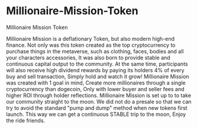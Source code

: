 # Millionaire-Mission-Token
Millionaire Mission Token


Millionaire Mission is a deflationary Token, but also modern high-end finance. Not only was this token created as the top cryptocurrency to purchase things in the metaverse, such as clothing, faces, bodies and all your characters accessories, It was also born to provide stable and continuous capital output to the community.  At the same time, participants will also receive high dividend rewards by paying its holders 4% of every buy and sell transaction, Simply hold and watch it grow! Millionaire Mission was created with 1 goal in mind, Create more millionaires through a single cryptocurrency than dogecoin, Only with lower buyer and seller fees and higher ROI through holder reflections. Millionaire Mission is set up to to take our community straight to the moon. We did not do a presale so that we can try to avoid the standard "pump and dump" method when new tokens first launch. This way we can get a continuous STABLE trip to the moon, Enjoy the ride friends.


